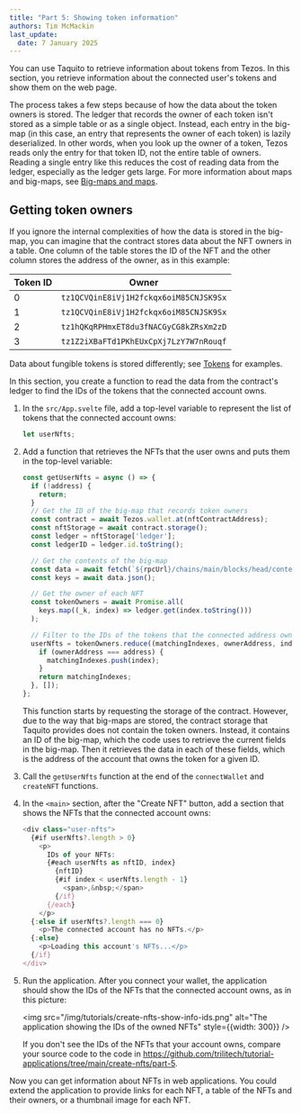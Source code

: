 ```yaml
---
title: "Part 5: Showing token information"
authors: Tim McMackin
last_update:
  date: 7 January 2025
---
```


You can use Taquito to retrieve information about tokens from Tezos.
In this section, you retrieve information about the connected user's tokens and show them on the web page.

The process takes a few steps because of how the data about the token owners is stored.
The ledger that records the owner of each token isn't stored as a simple table or as a single object.
Instead, each entry in the big-map (in this case, an entry that represents the owner of each token) is lazily deserialized.
In other words, when you look up the owner of a token, Tezos reads only the entry for that token ID, not the entire table of owners.
Reading a single entry like this reduces the cost of reading data from the ledger, especially as the ledger gets large.
For more information about maps and big-maps, see [Big-maps and maps](/smart-contracts/data-types/complex-data-types#big-maps).

## Getting token owners

If you ignore the internal complexities of how the data is stored in the big-map, you can imagine that the contract stores data about the NFT owners in a table.
One column of the table stores the ID of the NFT and the other column stores the address of the owner, as in this example:

Token ID | Owner
--- | ---
0 | `tz1QCVQinE8iVj1H2fckqx6oiM85CNJSK9Sx`
1 | `tz1QCVQinE8iVj1H2fckqx6oiM85CNJSK9Sx`
2 | `tz1hQKqRPHmxET8du3fNACGyCG8kZRsXm2zD`
3 | `tz1Z2iXBaFTd1PKhEUxCpXj7LzY7W7nRouqf`

Data about fungible tokens is stored differently; see [Tokens](/architecture/tokens) for examples.

In this section, you create a function to read the data from the contract's ledger to find the IDs of the tokens that the connected account owns.

1. In the `src/App.svelte` file, add a top-level variable to represent the list of tokens that the connected account owns:

   ```javascript
   let userNfts;
   ```

1. Add a function that retrieves the NFTs that the user owns and puts them in the top-level variable:

   ```javascript
   const getUserNfts = async () => {
     if (!address) {
       return;
     }
     // Get the ID of the big-map that records token owners
     const contract = await Tezos.wallet.at(nftContractAddress);
     const nftStorage = await contract.storage();
     const ledger = nftStorage['ledger'];
     const ledgerID = ledger.id.toString();

     // Get the contents of the big-map
     const data = await fetch(`${rpcUrl}/chains/main/blocks/head/context/raw/json/big_maps/index/${ledgerID}/contents`);
     const keys = await data.json();

     // Get the owner of each NFT
     const tokenOwners = await Promise.all(
       keys.map((_k, index) => ledger.get(index.toString()))
     );

     // Filter to the IDs of the tokens that the connected address owns
     userNfts = tokenOwners.reduce((matchingIndexes, ownerAddress, index) => {
       if (ownerAddress === address) {
         matchingIndexes.push(index);
       }
       return matchingIndexes;
     }, []);
   };
   ```

   This function starts by requesting the storage of the contract.
   However, due to the way that big-maps are stored, the contract storage that Taquito provides does not contain the token owners.
   Instead, it contains an ID of the big-map, which the code uses to retrieve the current fields in the big-map.
   Then it retrieves the data in each of these fields, which is the address of the account that owns the token for a given ID.

1. Call the `getUserNfts` function at the end of the `connectWallet` and `createNFT` functions.

1. In the `<main>` section, after the "Create NFT" button, add a section that shows the NFTs that the connected account owns:

   ```javascript
   <div class="user-nfts">
     {#if userNfts?.length > 0}
       <p>
         IDs of your NFTs:
         {#each userNfts as nftID, index}
           {nftID}
           {#if index < userNfts.length - 1}
             <span>,&nbsp;</span>
           {/if}
         {/each}
       </p>
     {:else if userNfts?.length === 0}
       <p>The connected account has no NFTs.</p>
     {:else}
       <p>Loading this account's NFTs...</p>
     {/if}
   </div>
   ```

1. Run the application.
After you connect your wallet, the application should show the IDs of the NFTs that the connected account owns, as in this picture:

   <img src="/img/tutorials/create-nfts-show-info-ids.png" alt="The application showing the IDs of the owned NFTs" style={{width: 300}} />

   If you don't see the IDs of the NFTs that your account owns, compare your source code to the code in https://github.com/trilitech/tutorial-applications/tree/main/create-nfts/part-5.

Now you can get information about NFTs in web applications.
You could extend the application to provide links for each NFT, a table of the NFTs and their owners, or a thumbnail image for each NFT.
